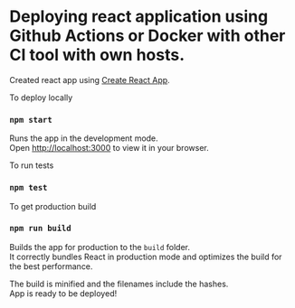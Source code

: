 # Deploying react application using Github Actions or Docker with other CI tool with own hosts.

Created react app using [Create React App](https://github.com/facebook/create-react-app).

To deploy locally
### `npm start`
Runs the app in the development mode.\
Open [http://localhost:3000](http://localhost:3000) to view it in your browser.

To run tests
### `npm test`

To get production build
### `npm run build`

Builds the app for production to the `build` folder.\
It correctly bundles React in production mode and optimizes the build for the best performance.

The build is minified and the filenames include the hashes.\
App is ready to be deployed!


